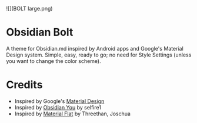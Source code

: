 ![](BOLT large.png)
# Obsidian **Bolt**
A theme for Obsidian.md inspired by Android apps and Google's Material Design system. Simple, easy, ready to go; no need for Style Settings (unless you want to change the color scheme).

# Credits
- Inspired by Google's [Material Design](https://m3.material.io/theme-builder#/custom) 
- Inspired by [Obsidian You](https://github.com/selfire1/obsidian-you-theme) by selfire1
- Inspired by [Material Flat](https://github.com/threethan/obsidian-material-flat-theme) by Threethan, Joschua
